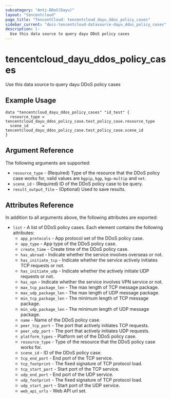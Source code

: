 ```yaml
---
subcategory: "Anti-DDoS(Dayu)"
layout: "tencentcloud"
page_title: "TencentCloud: tencentcloud_dayu_ddos_policy_cases"
sidebar_current: "docs-tencentcloud-datasource-dayu_ddos_policy_cases"
description: |-
  Use this data source to query dayu DDoS policy cases
---
```


# tencentcloud_dayu_ddos_policy_cases

Use this data source to query dayu DDoS policy cases

## Example Usage

```hcl
data "tencentcloud_dayu_ddos_policy_cases" "id_test" {
  resource_type = tencentcloud_dayu_ddos_policy_case.test_policy_case.resource_type
  scene_id      = tencentcloud_dayu_ddos_policy_case.test_policy_case.scene_id
}
```

## Argument Reference

The following arguments are supported:

* `resource_type` - (Required) Type of the resource that the DDoS policy case works for, valid values are `bgpip`, `bgp`, `bgp-multip` and `net`.
* `scene_id` - (Required) ID of the DDoS policy case to be query.
* `result_output_file` - (Optional) Used to save results.

## Attributes Reference

In addition to all arguments above, the following attributes are exported:

* `list` - A list of DDoS policy cases. Each element contains the following attributes:
  * `app_protocols` - App protocol set of the DDoS policy case.
  * `app_type` - App type of the DDoS policy case.
  * `create_time` - Create time of the DDoS policy case.
  * `has_abroad` - Indicate whether the service involves overseas or not.
  * `has_initiate_tcp` - Indicate whether the service actively initiates TCP requests or not.
  * `has_initiate_udp` - Indicate whether the actively initiate UDP requests or not.
  * `has_vpn` - Indicate whether the service involves VPN service or not.
  * `max_tcp_package_len` - The max length of TCP message package.
  * `max_udp_package_len` - The max length of UDP message package.
  * `min_tcp_package_len` - The minimum length of TCP message package.
  * `min_udp_package_len` - The minimum length of UDP message package.
  * `name` - Name of the DDoS policy case.
  * `peer_tcp_port` - The port that actively initiates TCP requests.
  * `peer_udp_port` - The port that actively initiates UDP requests.
  * `platform_types` - Platform set of the DDoS policy case.
  * `resource_type` - Type of the resource that the DDoS policy case works for.
  * `scene_id` - ID of the DDoS policy case.
  * `tcp_end_port` - End port of the TCP service.
  * `tcp_footprint` - The fixed signature of TCP protocol load.
  * `tcp_start_port` - Start port of the TCP service.
  * `udp_end_port` - End port of the UDP service.
  * `udp_footprint` - The fixed signature of TCP protocol load.
  * `udp_start_port` - Start port of the UDP service.
  * `web_api_urls` - Web API url set.


